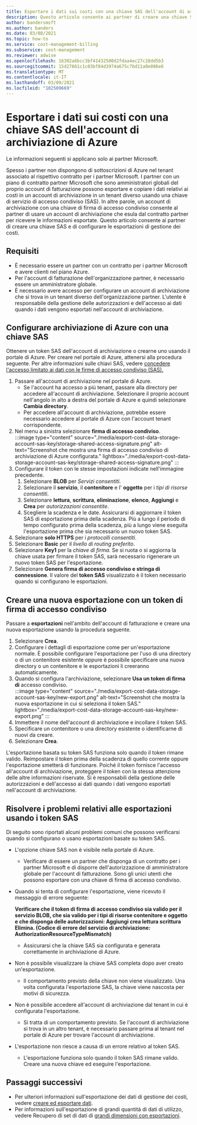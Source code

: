 ```yaml
---
title: Esportare i dati sui costi con una chiave SAS dell'account di archiviazione di Azure
description: Questo articolo consente ai partner di creare una chiave SAS e di configurare le esportazioni di gestione dei costi.
author: bandersmsft
ms.author: banders
ms.date: 03/08/2021
ms.topic: how-to
ms.service: cost-management-billing
ms.subservice: cost-management
ms.reviewer: adwise
ms.openlocfilehash: 16302a6bcc3bf41432500d2fdaa4ec27c28dd5b3
ms.sourcegitcommit: 15d27661c1c03bf84d3974a675c7bd11a0e086e6
ms.translationtype: MT
ms.contentlocale: it-IT
ms.lasthandoff: 03/09/2021
ms.locfileid: "102509669"
---
```

# <a name="export-cost-data-with-an-azure-storage-account-sas-key"></a>Esportare i dati sui costi con una chiave SAS dell'account di archiviazione di Azure

Le informazioni seguenti si applicano solo ai partner Microsoft.

Spesso i partner non dispongono di sottoscrizioni di Azure nel tenant associato al rispettivo contratto per i partner Microsoft. I partner con un piano di contratto partner Microsoft che sono amministratori globali del proprio account di fatturazione possono esportare e copiare i dati relativi ai costi in un account di archiviazione in un tenant diverso usando una chiave di servizio di accesso condiviso (SAS). In altre parole, un account di archiviazione con una chiave di firma di accesso condiviso consente al partner di usare un account di archiviazione che esula dal contratto partner per ricevere le informazioni esportate. Questo articolo consente ai partner di creare una chiave SAS e di configurare le esportazioni di gestione dei costi.

## <a name="requirements"></a>Requisiti

- È necessario essere un partner con un contratto per i partner Microsoft e avere clienti nel piano Azure.
- Per l'account di fatturazione dell'organizzazione partner, è necessario essere un amministratore globale.
- È necessario avere accesso per configurare un account di archiviazione che si trova in un tenant diverso dell'organizzazione partner. L'utente è responsabile della gestione delle autorizzazioni e dell'accesso ai dati quando i dati vengono esportati nell'account di archiviazione.

## <a name="configure-azure-storage-with-a-sas-key"></a>Configurare archiviazione di Azure con una chiave SAS

Ottenere un token SAS dell'account di archiviazione o crearne uno usando il portale di Azure. Per creare nel portale di Azure, attenersi alla procedura seguente. Per altre informazioni sulle chiavi SAS, vedere [concedere l'accesso limitato ai dati con le firme di accesso condiviso (SAS).](../../storage/common/storage-sas-overview.md)

1. Passare all'account di archiviazione nel portale di Azure.
    - Se l'account ha accesso a più tenant, passare alla directory per accedere all'account di archiviazione. Selezionare il proprio account nell'angolo in alto a destra del portale di Azure e quindi selezionare **Cambia directory**.
    - Per accedere all'account di archiviazione, potrebbe essere necessario accedere al portale di Azure con l'account tenant corrispondente.
1. Nel menu a sinistra selezionare **firma di accesso condiviso**.  
    :::image type="content" source="./media/export-cost-data-storage-account-sas-key/storage-shared-access-signature.png" alt-text="Screenshot che mostra una firma di accesso condiviso di archiviazione di Azure configurata." lightbox="./media/export-cost-data-storage-account-sas-key/storage-shared-access-signature.png" :::
1. Configurare il token con le stesse impostazioni indicate nell'immagine precedente.
    1. Selezionare **BLOB** per _Servizi consentiti_.
    1. Selezionare il **servizio**, il **contenitore** e l' **oggetto** per i _tipi di risorse consentiti_.
    1. Selezionare **lettura**, **scrittura**, **eliminazione**, **elenco**, **Aggiungi** e **Crea** per _autorizzazioni consentite_.
    1. Scegliere la scadenza e le date. Assicurarsi di aggiornare il token SAS di esportazione prima della scadenza. Più a lungo il periodo di tempo configurato prima della scadenza, più a lungo viene eseguita l'esportazione prima che sia necessario un nuovo token SAS.
1. Selezionare **solo HTTPS** per i _protocolli consentiti_.
1. Selezionare **Basic** per il _livello di routing preferito_.
1. Selezionare **Key1** per la _chiave di firma_. Se si ruota o si aggiorna la chiave usata per firmare il token SAS, sarà necessario rigenerare un nuovo token SAS per l'esportazione.
1. Selezionare **Genera firma di accesso condiviso e stringa di connessione**.
    Il valore del **token SAS** visualizzato è il token necessario quando si configurano le esportazioni.

## <a name="create-a-new-export-with-a-sas-token"></a>Creare una nuova esportazione con un token di firma di accesso condiviso

Passare a **esportazioni** nell'ambito dell'account di fatturazione e creare una nuova esportazione usando la procedura seguente.

1. Selezionare **Crea**.
1. Configurare i dettagli di esportazione come per un'esportazione normale. È possibile configurare l'esportazione per l'uso di una directory o di un contenitore esistente oppure è possibile specificare una nuova directory o un contenitore e le esportazioni li creeranno automaticamente.
1. Quando si configura l'archiviazione, selezionare **Usa un token di firma di** accesso condiviso.  
    :::image type="content" source="./media/export-cost-data-storage-account-sas-key/new-export.png" alt-text="Screenshot che mostra la nuova esportazione in cui si seleziona il token SAS." lightbox="./media/export-cost-data-storage-account-sas-key/new-export.png" :::
1. Immettere il nome dell'account di archiviazione e incollare il token SAS.
1. Specificare un contenitore o una directory esistente o identificarne di nuovi da creare.
1. Selezionare **Crea**.

L'esportazione basata su token SAS funziona solo quando il token rimane valido. Reimpostare il token prima della scadenza di quello corrente oppure l'esportazione smetterà di funzionare. Poiché il token fornisce l'accesso all'account di archiviazione, proteggere il token con la stessa attenzione delle altre informazioni riservate. Si è responsabili della gestione delle autorizzazioni e dell'accesso ai dati quando i dati vengono esportati nell'account di archiviazione.

## <a name="troubleshoot-exports-using-sas-tokens"></a>Risolvere i problemi relativi alle esportazioni usando i token SAS

Di seguito sono riportati alcuni problemi comuni che possono verificarsi quando si configurano o usano esportazioni basate su token SAS.

- L'opzione chiave SAS non è visibile nella portale di Azure.
  - Verificare di essere un partner che disponga di un contratto per i partner Microsoft e di disporre dell'autorizzazione di amministratore globale per l'account di fatturazione. Sono gli unici utenti che possono esportare con una chiave di firma di accesso condiviso.

- Quando si tenta di configurare l'esportazione, viene ricevuto il messaggio di errore seguente:

    **Verificare che il token di firma di accesso condiviso sia valido per il servizio BLOB, che sia valido per i tipi di risorse contenitore e oggetto e che disponga delle autorizzazioni: Aggiungi crea lettura scrittura Elimina. (Codice di errore del servizio di archiviazione: AuthorizationResourceTypeMismatch)**

    - Assicurarsi che la chiave SAS sia configurata e generata correttamente in archiviazione di Azure.

- Non è possibile visualizzare la chiave SAS completa dopo aver creato un'esportazione.
  - Il comportamento previsto della chiave non viene visualizzato. Una volta configurata l'esportazione SAS, la chiave viene nascosta per motivi di sicurezza.

- Non è possibile accedere all'account di archiviazione dal tenant in cui è configurata l'esportazione.
  - Si tratta di un comportamento previsto. Se l'account di archiviazione si trova in un altro tenant, è necessario passare prima al tenant nel portale di Azure per trovare l'account di archiviazione.

- L'esportazione non riesce a causa di un errore relativo al token SAS.
  - L'esportazione funziona solo quando il token SAS rimane valido. Creare una nuova chiave ed eseguire l'esportazione.

## <a name="next-steps"></a>Passaggi successivi

- Per ulteriori informazioni sull'esportazione dei dati di gestione dei costi, vedere [creare ed esportare dati](tutorial-export-acm-data.md).
- Per informazioni sull'esportazione di grandi quantità di dati di utilizzo, vedere Recupero di set di dati di [grandi dimensioni con esportazioni](ingest-azure-usage-at-scale.md).
